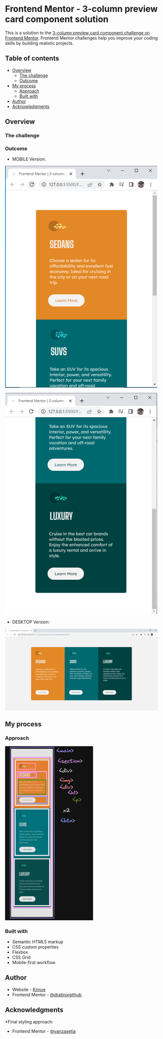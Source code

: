 # Frontend Mentor - 3-column preview card component solution

This is a solution to the [3-column preview card component challenge on Frontend Mentor](https://www.frontendmentor.io/challenges/3column-preview-card-component-pH92eAR2-). Frontend Mentor challenges help you improve your coding skills by building realistic projects. 

## Table of contents

- [Overview](#overview)
  - [The challenge](#the-challenge)
  - [Outcome](#outcome)
- [My process](#my-process)
  - [Approach](#approach)
  - [Built with](#built-with)
- [Author](#author)
- [Acknowledgments](#acknowledgments)


## Overview

### The challenge


### Outcome

- MOBILE Version:

![](./ssMobile1.PNG)

![](./ssMobile2.PNG)

- DESKTOP Version:

![](./ssDesktop.PNG)


## My process

### Approach

![](./theApproach.PNG)

### Built with

- Semantic HTML5 markup
- CSS custom properties
- Flexbox
- CSS Grid
- Mobile-first workflow


## Author

- Website - [Kimue](https://dratinixgithub.github.io/FEM---3-column-preview-card-component//)
- Frontend Mentor - [@dratinixgithub](https://www.frontendmentor.io/profile/dratinixgithub)


## Acknowledgments

*Final styling approach:

- Frontend Mentor - [@vanzasetia](https://www.frontendmentor.io/profile/vanzasetia)
